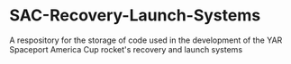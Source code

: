 # SAC-Recovery-Launch-Systems
A respository for the storage of code used in the development of the YAR Spaceport America Cup rocket's recovery and launch systems
